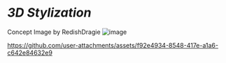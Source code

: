 # *3D Stylization*
Concept Image by RedishDragie
![image](https://github.com/user-attachments/assets/def2e0b0-f853-487f-b649-380ac36f89bb)

https://github.com/user-attachments/assets/f92e4934-8548-417e-a1a6-c642e84632e9

